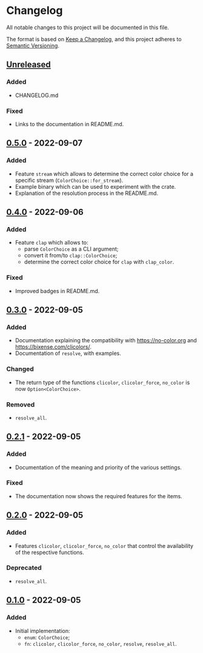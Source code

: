 # Changelog
All notable changes to this project will be documented in this file.

The format is based on [Keep a Changelog](https://keepachangelog.com),
and this project adheres to [Semantic Versioning](https://semver.org).

<!-- next-header -->
## [Unreleased]
### Added
- CHANGELOG.md

### Fixed
- Links to the documentation in README.md.

## [0.5.0] - 2022-09-07
### Added
- Feature `stream` which allows to determine the correct color choice
  for a specific stream (`ColorChoice::for_stream`).
- Example binary which can be used to experiment with the crate.
- Explanation of the resolution process in the README.md.

## [0.4.0] - 2022-09-06
### Added
- Feature `clap` which allows to:
    + parse `ColorChoice` as a CLI argument;
    + convert it from/to `clap::ColorChoice`;
    + determine the correct color choice for `clap` with `clap_color`.

### Fixed
- Improved badges in README.md.

## [0.3.0] - 2022-09-05
### Added
- Documentation explaining the compatibility with <https://no-color.org>
  and <https://bixense.com/clicolors/>.
- Documentation of `resolve`, with examples.

### Changed
- The return type of the functions `clicolor`, `clicolor_force`, `no_color`
  is now `Option<ColorChoice>`.

### Removed
- `resolve_all`.

## [0.2.1] - 2022-09-05
### Added
- Documentation of the meaning and priority of the various settings.

### Fixed
- The documentation now shows the required features for the items.

## [0.2.0] - 2022-09-05
### Added
- Features `clicolor`, `clicolor_force`, `no_color` that control the availability
  of the respective functions.

### Deprecated
- `resolve_all`.

## [0.1.0] - 2022-09-05
### Added
- Initial implementation:
    + `enum`: `ColorChoice`;
    + `fn`: `clicolor`, `clicolor_force`, `no_color`, `resolve`, `resolve_all`.

<!-- next-url -->
[Unreleased]: https://github.com/FedericoStra/should-color/compare/v0.1.0...HEAD
[0.5.0]: https://github.com/FedericoStra/should-color/compare/v0.4.0...v0.5.0
[0.4.0]: https://github.com/FedericoStra/should-color/compare/v0.3.0...v0.4.0
[0.3.0]: https://github.com/FedericoStra/should-color/compare/v0.2.1...v0.3.0
[0.2.1]: https://github.com/FedericoStra/should-color/compare/v0.2.0...v0.2.1
[0.2.0]: https://github.com/FedericoStra/should-color/compare/v0.1.0...v0.2.0
[0.1.0]: https://github.com/FedericoStra/should-color/releases/tag/v0.1.0
